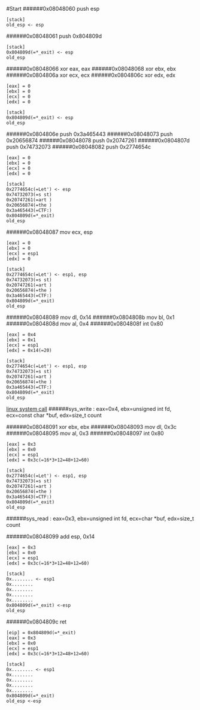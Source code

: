 #Start
######0x08048060  push esp            
```
[stack]
old_esp <- esp
```
######0x08048061  push 0x804809d      
```
[stack]
0x804809d(=*_exit) <- esp    
old_esp 
```
######0x08048066  xor eax, eax
######0x08048068  xor ebx, ebx
######0x0804806a  xor ecx, ecx
######0x0804806c  xor edx, edx
```
[eax] = 0
[ebx] = 0
[ecx] = 0
[edx] = 0

[stack]
0x804809d(=*_exit) <- esp
old_esp 
```
######0x0804806e  push 0x3a465443
######0x08048073  push 0x20656874
######0x08048078  push 0x20747261
######0x0804807d  push 0x74732073
######0x08048082  push 0x2774654c
```
[eax] = 0
[ebx] = 0
[ecx] = 0
[edx] = 0

[stack]
0x2774654c(=Let') <- esp
0x74732073(=s st)
0x20747261(=art )
0x20656874(=the )
0x3a465443(=CTF:)
0x804809d(=*_exit) 
old_esp 
```
######0x08048087  mov ecx, esp
```
[eax] = 0
[ebx] = 0
[ecx] = esp1
[edx] = 0

[stack]
0x2774654c(=Let') <- esp1, esp
0x74732073(=s st)
0x20747261(=art )
0x20656874(=the )
0x3a465443(=CTF:)
0x804809d(=*_exit) 
old_esp 
```
######0x08048089  mov dl, 0x14
######0x0804808b  mov bl, 0x1
######0x0804808d  mov al, 0x4
######0x0804808f  int 0x80
```
[eax] = 0x4
[ebx] = 0x1
[ecx] = esp1
[edx] = 0x14(=20)

[stack]
0x2774654c(=Let') <- esp1, esp
0x74732073(=s st)
0x20747261(=art )
0x20656874(=the )
0x3a465443(=CTF:)
0x804809d(=*_exit) 
old_esp 
```
[linux system call](http://syscalls.kernelgrok.com/)
######sys_write : eax=0x4, ebx=unsigned int fd, ecx=const char *buf, edx=size_t count

######0x08048091  xor ebx, ebx
######0x08048093  mov dl, 0x3c
######0x08048095  mov al, 0x3
######0x08048097  int 0x80
```
[eax] = 0x3
[ebx] = 0x0
[ecx] = esp1
[edx] = 0x3c(=16*3+12=48+12=60)

[stack]
0x2774654c(=Let') <- esp1, esp
0x74732073(=s st)
0x20747261(=art )
0x20656874(=the )
0x3a465443(=CTF:)
0x804809d(=*_exit) 
old_esp 
```
######sys_read : eax=0x3, ebx=unsigned int fd, ecx=char *buf, edx=size_t count

######0x08048099  add esp, 0x14
```
[eax] = 0x3
[ebx] = 0x0
[ecx] = esp1
[edx] = 0x3c(=16*3+12=48+12=60)

[stack]
0x........ <- esp1
0x........
0x........
0x........
0x........
0x804809d(=*_exit) <-esp 
old_esp 
```
######0x0804809c  ret
```
[eip] = 0x804809d(=*_exit)
[eax] = 0x3
[ebx] = 0x0
[ecx] = esp1
[edx] = 0x3c(=16*3+12=48+12=60)

[stack]
0x........ <- esp1
0x........
0x........
0x........
0x........
0x804809d(=*_exit) 
old_esp <-esp 
```

